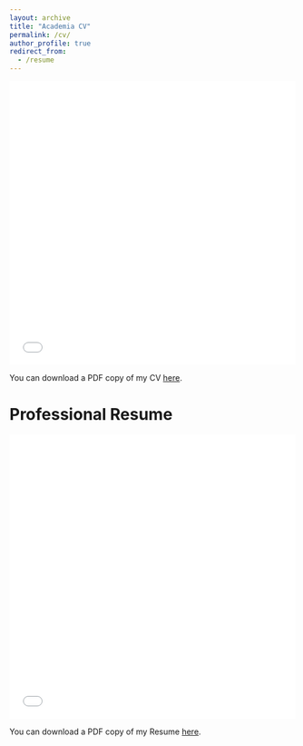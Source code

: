 ```yaml
---
layout: archive
title: "Academia CV"
permalink: /cv/
author_profile: true
redirect_from:
  - /resume
---
```


<iframe src="/files/CV_PR.pdf" width="100%" height="500" frameborder="no" border="0" marginwidth="0" marginheight="0"></iframe>

You can download a PDF copy of my CV [here](/files/Pranav_Ramesh_PhD_CV.pdf).

# Professional Resume

<iframe src="/files/PR_Resume.pdf" width="100%" height="500" frameborder="no" border="0" marginwidth="0" marginheight="0"></iframe>

You can download a PDF copy of my Resume [here](/files/PR_Resume.pdf).

